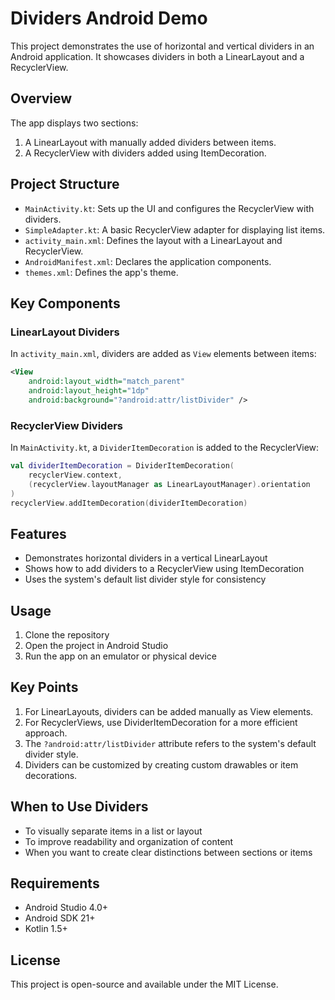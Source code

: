 # Dividers Android Demo

This project demonstrates the use of horizontal and vertical dividers in an Android application. It showcases dividers in both a LinearLayout and a RecyclerView.

## Overview

The app displays two sections:
1. A LinearLayout with manually added dividers between items.
2. A RecyclerView with dividers added using ItemDecoration.

## Project Structure

- `MainActivity.kt`: Sets up the UI and configures the RecyclerView with dividers.
- `SimpleAdapter.kt`: A basic RecyclerView adapter for displaying list items.
- `activity_main.xml`: Defines the layout with a LinearLayout and RecyclerView.
- `AndroidManifest.xml`: Declares the application components.
- `themes.xml`: Defines the app's theme.

## Key Components

### LinearLayout Dividers

In `activity_main.xml`, dividers are added as `View` elements between items:

```xml
<View
    android:layout_width="match_parent"
    android:layout_height="1dp"
    android:background="?android:attr/listDivider" />
```

### RecyclerView Dividers

In `MainActivity.kt`, a `DividerItemDecoration` is added to the RecyclerView:

```kotlin
val dividerItemDecoration = DividerItemDecoration(
    recyclerView.context,
    (recyclerView.layoutManager as LinearLayoutManager).orientation
)
recyclerView.addItemDecoration(dividerItemDecoration)
```

## Features

- Demonstrates horizontal dividers in a vertical LinearLayout
- Shows how to add dividers to a RecyclerView using ItemDecoration
- Uses the system's default list divider style for consistency

## Usage

1. Clone the repository
2. Open the project in Android Studio
3. Run the app on an emulator or physical device

## Key Points

1. For LinearLayouts, dividers can be added manually as View elements.
2. For RecyclerViews, use DividerItemDecoration for a more efficient approach.
3. The `?android:attr/listDivider` attribute refers to the system's default divider style.
4. Dividers can be customized by creating custom drawables or item decorations.

## When to Use Dividers

- To visually separate items in a list or layout
- To improve readability and organization of content
- When you want to create clear distinctions between sections or items

## Requirements

- Android Studio 4.0+
- Android SDK 21+
- Kotlin 1.5+

## License

This project is open-source and available under the MIT License.
